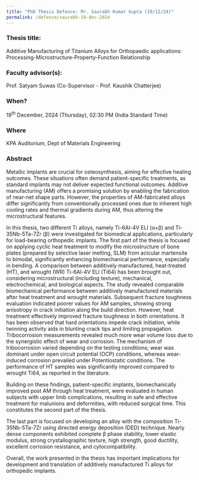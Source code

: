 ```yaml
---
title: "PhD Thesis Defence: Mr. Saurabh Kumar Gupta (19/12/24)"
permalink: /defence/saurabh-19-dec-2024
---
```

### Thesis title:
Additive Manufacturing of Titanium Alloys for Orthopaedic applications:  Processing-Microstructure-Property-Function Relationship

### Faculty advisor(s):
Prof. Satyam Suwas (Co-Supervisor - Prof. Kaushik Chatterjee)

### When?
19<sup>th</sup> December, 2024 (Thursday), 02:30 PM (India Standard Time)

### Where
KPA Auditorium, Dept of Materials Engineering

### Abstract
Metallic implants are crucial for osteosynthesis, aiming for effective  healing outcomes. These situations often demand patient-specific  treatments, as standard implants may not deliver expected functional  outcomes. Additive manufacturing (AM) offers a promising solution by  enabling the fabrication of near-net shape parts. However, the  properties of AM-fabricated alloys differ significantly from  conventionally processed ones due to inherent high cooling rates and  thermal gradients during AM, thus altering the microstructural features.

 In this thesis, two different Ti alloys, namely Ti-6Al-4V ELI (α+β) and  Ti-35Nb-5Ta-7Zr (β) were investigated for biomedical applications,  particularly for load-bearing orthopedic implants. The first part of the  thesis is focused on applying cyclic heat treatment to modify the  microstructure of bone plates (prepared by selective laser melting, SLM)  from acicular martensite to bimodal, significantly enhancing  biomechanical performance, especially in bending. A comparison between  additively manufactured, heat-treated (HT), and wrought (WR) Ti-6Al-4V  ELI (Ti64) has been brought out, considering microstructural (including  texture), mechanical, electrochemical, and biological aspects. The study  revealed comparable biomechanical performance between additively  manufactured materials after heat treatment and wrought materials.  Subsequent fracture toughness evaluation indicated poorer values for AM  samples, showing strong anisotropy in crack initiation along the build  direction. However, heat treatment effectively improved fracture  toughness in both orientations. It has been observed that hard  orientations impede crack initiation, while twinning activity aids in  blunting crack tips and limiting propagation. Tribocorrosion  measurements revealed much more wear volume loss due to the synergistic  effect of wear and corrosion. The mechanism of tribocorrosion varied  depending on the testing conditions; wear was dominant under open  circuit potential (OCP) conditions, whereas wear-induced corrosion  prevailed under Potentiostatic conditions. The performance of HT samples  was significantly improved compared to wrought Ti64, as reported in the  literature.

 Building on these findings, patient-specific implants, biomechanically  improved post AM through heat treatment, were evaluated in human  subjects with upper limb complications, resulting in safe and effective  treatment for malunions and deformities, with reduced surgical time.  This constitutes the second part of the thesis.

 The last part is focused on developing an alloy with the composition  Ti-35Nb-5Ta-7Zr using directed energy deposition (DED) technique. Nearly  dense components exhibited complete β phase stability, lower elastic  modulus, strong crystallographic texture, high strength, good ductility,  excellent corrosion resistance, and cytocompatibility.

 Overall, the work presented in the thesis has important implications for  development and translation of additively manufactured Ti alloys for  orthopedic implants.